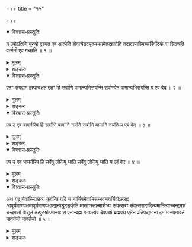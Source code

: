 +++
title = "१५"

+++

<details open><summary>विश्वास-प्रस्तुतिः</summary>

य एषोऽक्षिणि पुरुषो दृश्यत एष आत्मेति होवाचैतदमृतमभयमेतद्ब्रह्मेति
तद्यद्यप्यस्मिन्सर्पिर्वोदकं वा सिञ्चति वर्त्मनी एव गच्छति ॥
१ ॥
</details>

<details><summary>मूलम्</summary>

य एषोऽक्षिणि पुरुषो दृश्यत एष आत्मेति होवाचैतदमृतमभयमेतद्ब्रह्मेति
तद्यद्यप्यस्मिन्सर्पिर्वोदकं वा सिञ्चति वर्त्मनी एव गच्छति ॥
१ ॥
</details>

<details><summary>शङ्करः</summary>

य एषोऽक्षिणि पुरुषः दृश्यते निवृत्तचक्षुर्भिर्ब्रह्मचर्यादिसाधनसम्पन्नैः
शान्तैर्विवेकिभिः दृष्टेर्द्रष्टा, ‘चक्षुषश्चक्षुः’ (के. उ. १ । २)
इत्यादिश्रुत्यन्तरात् ; ननु अग्निभिरुक्तं वितथम् , यतः
आचार्यस्तु ते गतिं वक्ता इति गतिमात्रस्य वक्तेत्यवोचन् ,
भविष्यद्विषयापरिज्ञानं च अग्नीनाम् ; नैष दोषः, सुखाकाशस्यैव
अक्षिणि दृश्यत इति द्रष्टुरनुवादात् । एष आत्मा प्राणिनामिति ह
उवाच एवमुक्तवान् ; एतत् यदेव आत्मतत्त्वमवोचाम, एतदमृतम् अमरणधर्मि
अविनाशि अत एवाभयम् , यस्य हि विनाशाशङ्का तस्य भयोपपत्तिः
तदभावादभयम् , अत एव एतद्ब्रह्म बृहदनन्तमिति । किञ्च, अस्य
ब्रह्मणोऽक्षिपुरुषस्य माहात्म्यम् — तत् तत्र पुरुषस्य स्थाने
अक्षिणि यद्यप्यस्मिन्सर्पिर्वोदकं वा सिञ्चति, वर्त्मनी एव
गच्छति पक्ष्मावेव गच्छति ; न चक्षुषा सम्बध्यते —
पद्मपत्रेणेवोदकम् ।
स्थानस्याप्येतन्माहात्म्यम् , किं
पुनः स्थानिनोऽक्षिपुरुषस्य निरञ्जनत्वं वक्तव्यमित्यभिप्रायः ॥
</details>

<details open><summary>विश्वास-प्रस्तुतिः</summary>

एतꣳ संयद्वाम इत्याचक्षत एतꣳ हि सर्वाणि वामान्यभिसंयन्ति सर्वाण्येनं
वामान्यभिसंयन्ति य एवं वेद ॥ २ ॥
</details>

<details><summary>मूलम्</summary>

एतꣳ संयद्वाम इत्याचक्षत एतꣳ हि सर्वाणि वामान्यभिसंयन्ति सर्वाण्येनं
वामान्यभिसंयन्ति य एवं वेद ॥ २ ॥
</details>

<details><summary>शङ्करः</summary>

एतं यथोक्तं पुरुषं संयद्वाम इत्याचक्षते । कस्मात् ? यस्मादेतं सर्वाणि
वामानि वननीयानि सम्भजनीयानि शोभनानि अभिसंयन्ति अभिसङ्गच्छन्तीत्यतः
संयद्वामः । तथा एवंविदमेनं सर्वाणि वामान्यभिसंयन्ति य एवं वेद ॥
</details>

<details open><summary>विश्वास-प्रस्तुतिः</summary>

एष उ एव वामनीरेष हि सर्वाणि वामानि नयति सर्वाणि वामानि नयति य एवं वेद ॥
३ ॥
</details>

<details><summary>मूलम्</summary>

एष उ एव वामनीरेष हि सर्वाणि वामानि नयति सर्वाणि वामानि नयति य एवं वेद ॥
३ ॥
</details>

<details><summary>शङ्करः</summary>

एष उ एव वामनीः, यस्मादेष हि सर्वाणि वामानि पुण्यकर्मफलानि पुण्यानुरूपं
प्राणिभ्यो नयति प्रापयति वहति च आत्मधर्मत्वेन । विदुषः फलम् —
सर्वाणि वामानि नयति य एवं वेद ॥
</details>

<details open><summary>विश्वास-प्रस्तुतिः</summary>

एष उ एव भामनीरेष हि सर्वेषु लोकेषु भाति सर्वेषु लोकेषु भाति य एवं वेद ॥
४ ॥
</details>

<details><summary>मूलम्</summary>

एष उ एव भामनीरेष हि सर्वेषु लोकेषु भाति सर्वेषु लोकेषु भाति य एवं वेद ॥
४ ॥
</details>

<details><summary>शङ्करः</summary>

एष उ एव भामनीः, एष हि यस्मात् सर्वेषु लोकेषु आदित्यचन्द्राग्न्यादिरूपैः
भाति दीप्यते, ‘तस्य भासा सर्वमिदं विभाति’ (मु. उ. २ । २ । ११) इति
श्रुतेः । अतो भामानि नयतीति भामनीः । य एवं वेद, असावपि सर्वेषु
लोकेषु भाति ॥
</details>

<details open><summary>विश्वास-प्रस्तुतिः</summary>

अथ यदु चैवास्मिञ्छव्यं कुर्वन्ति यदि च
नार्चिषमेवाभिसम्भवन्त्यर्चिषोऽहरह्न
आपूर्यमाणपक्षमापूर्यमाणपक्षाद्यान्षडुदङ्ङेति मासाꣳस्तान्मासेभ्यः
संवत्सरꣳ संवत्सरादादित्यमादित्याच्चन्द्रमसं चन्द्रमसो
विद्युतं तत्पुरुषोऽमानवः स एनान्ब्रह्म गमयत्येष देवपथो ब्रह्मपथ
एतेन प्रतिपद्यमाना इमं मानवमावर्तं नावर्तन्ते नावर्तन्ते ॥ ५ ॥
</details>

<details><summary>मूलम्</summary>

अथ यदु चैवास्मिञ्छव्यं कुर्वन्ति यदि च
नार्चिषमेवाभिसम्भवन्त्यर्चिषोऽहरह्न
आपूर्यमाणपक्षमापूर्यमाणपक्षाद्यान्षडुदङ्ङेति मासाꣳस्तान्मासेभ्यः
संवत्सरꣳ संवत्सरादादित्यमादित्याच्चन्द्रमसं चन्द्रमसो
विद्युतं तत्पुरुषोऽमानवः स एनान्ब्रह्म गमयत्येष देवपथो ब्रह्मपथ
एतेन प्रतिपद्यमाना इमं मानवमावर्तं नावर्तन्ते नावर्तन्ते ॥ ५ ॥
</details>

<details><summary>शङ्करः</summary>

अथेदानीं यथोक्तब्रह्मविदः गतिरुच्यते । यत् यदि उ च एव अस्मिन् एवंविदि
शव्यं शवकर्म मृते कुर्वन्ति, यदि च न कुर्वन्ति ऋत्विजः,
सर्वथाप्येवंवित् तेन शवकर्मणा अकृतेनापि प्रतिबद्धो
न ब्रह्म न प्राप्नोति ; न च कृतेन शवकर्मणा अस्य कश्चनाभ्यधिको लोकः, ‘न
कर्मणा वर्धते नो कनीयान्’ (बृ. उ. ४ । ४ । २३) इति श्रुत्यन्तरात् ।
शवकर्मण्यनादरं दर्शयन् विद्यां स्तौति, न पुनः शवकर्म एवंविदः न
कर्तव्यमिति । अक्रियमाणे हि शवकर्मणि कर्मणां फलारम्भे
प्रतिबन्धः कश्चिदनुमीयतेऽन्यत्र । यत इह विद्याफलारम्भकाले
शवकर्म स्याद्वा न वेति विद्यावतः अप्रतिबन्धेन फलारम्भं दर्शयति । ये
सुखाकाशमक्षिस्थं संयद्वामो वामनीर्भामनीरित्येवङ्गुणमुपासते
प्राणसहितामग्निविद्यां च, तेषामन्यत्कर्म भवतु मा वा
भूत् सर्वथा अपि ते अर्चिषमेवाभिसम्भवन्ति अर्चिरभिमानिनीं
देवतामभिसम्भवन्ति प्रतिपद्यन्त इत्यर्थः । अर्चिषः
अर्चिर्देवताया अहः अहरभिमानिनीं देवताम् , अह्नः आपूर्यमाणपक्षं
शुक्लपक्षदेवताम् , आपूर्यमाणपक्षात् यान्षाण्मासान् उदङ् उत्तरां
दिशम् एति सविता तान्मासान् उत्तरायणदेवताम् , तेभ्यो मासेभ्यः संवत्सरं
संवत्सरदेवताम् , ततः संवत्सरादादित्यम् , आदित्याच्चन्द्रमसम् ,
चन्द्रमसो विद्युतम् । तत् तत्रस्थान् तान् पुरुषः
कश्चिद्ब्रह्मलोकादेत्य अमानवः मानव्यां सृष्टौ भवः मानवः
न मानवः अमानवः स पुरुषः एनान्ब्रह्म सत्यलोकस्थं गमयति
गन्तृगन्तव्यगमयितृत्वव्यपदेशेभ्यः,
सन्मात्रब्रह्मप्राप्तौ तदनुपपत्तेः । ‘ब्रह्मैव सन्ब्रह्माप्येति’
(बृ. उ. ४ । ४ । ६) इति हि तत्र वक्तुं न्याय्यम् । सर्वभेदनिरासेन
सन्मात्रप्रतिपत्तिं वक्ष्यति । न च अदृष्टो
मार्गोऽगमनायोपतिष्ठते, ‘स एनमविदितो न
भुनक्ति’ (बृ. उ. १ । ४ । १५) इति श्रुत्यन्तरात् । एष
देवपथः देवैरर्चिरादिभिर्गमयितृत्वेनाधिकृतैरुपलक्षितः पन्था
देवपथ उच्यते । ब्रह्म गन्तव्यं तेन च उपलक्षित इति ब्रह्मपथः । एतेन
प्रतिपद्यमाना गच्छन्तो ब्रह्म इमं मानवं मनुसम्बन्धिनं मनोः
सृष्टिलक्षणमावर्तं नावर्तन्ते
आवर्तन्तेऽस्मिञ्जननमरणप्रबन्धचक्रारूढा
घटीयन्त्रवत्पुनः पुनरित्यावर्तः तं न प्रतिपद्यन्ते । नावर्तन्ते इति
द्विरुक्तिः सफलाया विद्यायाः परिसमाप्तिप्रदर्शनार्था ॥

इति पञ्चदशखण्डभाष्यम् ॥
</details>